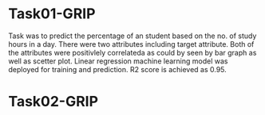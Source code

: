 # Task01-GRIP
Task was to predict the percentage of an student based on the no. of study hours in a day. There were two attributes including target attribute. Both of the attributes were
positivlely correlateda as could by seen by bar graph as well as scetter plot. Linear regression machine learning model was deployed for training and prediction. R2 score is achieved as 0.95.

# Task02-GRIP
